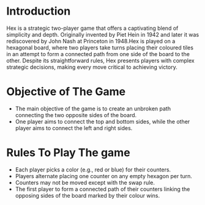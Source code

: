 # Introduction
Hex is a strategic two-player game that offers a captivating blend of simplicity and depth. Originally invented by Piet Hein in 1942 and later it was rediscovered by John Nash at Princeton in 1948.Hex is played on a hexagonal board, where two players take turns placing their coloured tiles in an attempt to form a connected path from one side of the board to the other. Despite its straightforward rules, Hex presents players with complex strategic decisions, making every move critical to achieving victory.
# Objective of The Game
* The main objective of the game is to create an unbroken path connecting the two opposite sides of the board.
* One player aims to connect the top and bottom sides, while the other player aims to connect the left and right sides.
# Rules To Play The game
* Each player picks a color (e.g., red or blue) for their counters.
* Players alternate placing one counter on any empty hexagon per turn.
* Counters may not be moved except with the swap rule.
* The first player to form a connected path of their counters linking the opposing sides of the board marked by their colour wins.

